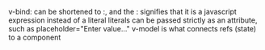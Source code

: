 v-bind: can be shortened to :, and the : signifies that it is a javascript expression instead of a literal
literals can be passed strictly as an attribute, such as placeholder="Enter value..."
v-model is what connects refs (state) to a component






